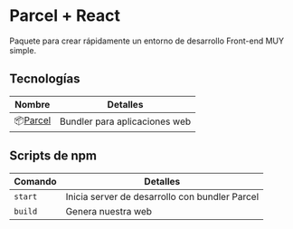 # Parcel + React

Paquete para crear rápidamente un entorno de desarrollo Front-end MUY simple.

## Tecnologías

| Nombre                            | Detalles                      |
| --------------------------------- | ----------------------------- |
| 📦[Parcel](https://parceljs.org/) | Bundler para aplicaciones web |

## Scripts de npm

| Comando | Detalles                                       |
| ------- | ---------------------------------------------- |
| `start` | Inicia server de desarrollo con bundler Parcel |
| `build` | Genera nuestra web                             |
